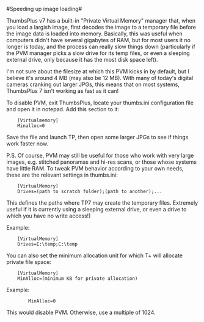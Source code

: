 #Speeding up image loading#

ThumbsPlus v7 has a built-in "Private Virtual Memory" manager that, when you load a largish image, 
first decodes the image to a temporary file before the image data is loaded into memory. Basically, 
this was useful when computers didn't have several gigabytes of RAM, but for most users it no 
longer is today, and the process can really slow things down (particularly if the PVM manager picks 
a slow drive for its temp files, or even a sleeping external drive, only because it has the most 
disk space left).

I'm not sure about the filesize at which this PVM kicks in by default, but I believe it's around 
4 MB (may also be 12 MB). With many of today's digital cameras cranking out larger JPGs, this means 
that on most systems, ThumbsPlus 7 isn't working as fast as it can!

To disable PVM, exit ThumbsPlus, locate your thumbs.ini configuration file and open it in notepad. 
Add this section to it:

		[Virtualmemory]
		Minalloc=0

Save the file and launch TP, then open some larger JPGs to see if things work faster now.

P.S. Of course, PVM may still be useful for those who work with very large images, e.g. stitched 
panoramas and hi-res scans, or those whose systems have little RAM. To tweak PVM behavior according 
to your own needs, these are the relevant settings in thumbs.ini:

		[VirtualMemory]
		Drives=(path to scratch folder);(path to another);...

This defines the paths where TP7 may create the temporary files. Extremely useful if it is currently 
using a sleeping external drive, or even a drive to which you have no write access!)

Example:

		[VirtualMemory]
		Drives=E:\temp;C:\temp


You can also set the minimum allocation unit for which T+ will allocate private file space:

		[VirtualMemory]
		MinAlloc=(minimum KB for private allocation)

Example:

			MinAlloc=0

This would disable PVM. Otherwise, use a multiple of 1024.